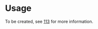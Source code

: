 # Usage

To be created, see [113](https://github.com/klarna-incubator/mleko/issues/113) for more information.
